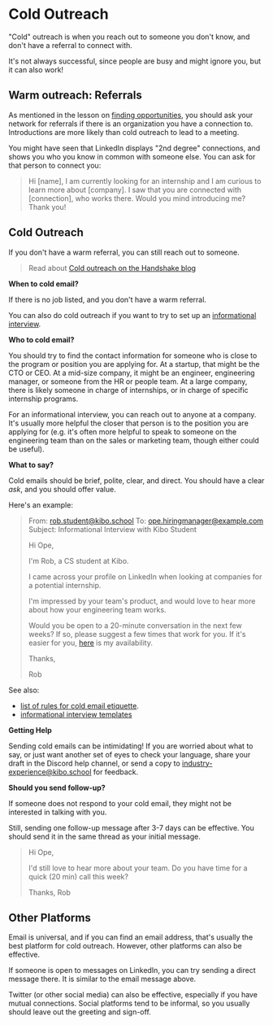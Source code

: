 # Cold Outreach

"Cold" outreach is when you reach out to someone you don't know, and don't have a referral to connect with.

It's not always successful, since people are busy and might ignore you, but it can also work!

## Warm outreach: Referrals

As mentioned in the lesson on [finding opportunities](lessons/applying/finding-opportunities.html#asking-your-network), you should ask your network for referrals if there is an organization you have a connection to. Introductions are more likely than cold outreach to lead to a meeting.

You might have seen that LinkedIn displays "2nd degree" connections, and shows you who you know in common with someone else. You can ask for that person to connect you:

> Hi [name], I am currently looking for an internship  and I am curious to learn more about [company]. I saw that you are connected with [connection], who works there. Would you mind introducing me? Thank you!

## Cold Outreach

If you don't have a warm referral, you can still reach out to someone.

> Read about [Cold outreach on the Handshake blog](https://joinhandshake.com/blog/students/cold-outreach-in-job-search/)

**When to cold email?**

If there is no job listed, and you don't have a warm referral. 

You can also do cold outreach if you want to try to set up an [informational interview](/lessons/interviews/informational-interviews.md).

**Who to cold email?**

You should try to find the contact information for someone who is close to the program or position you are applying for. At a startup, that might be the CTO or CEO. At a mid-size company, it might be an engineer, engineering manager, or someone from the HR or people team. At a large company, there is likely someone in charge of internships, or in charge of specific internship programs.

For an informational interview, you can reach out to anyone at a company. It's usually more helpful the closer that person is to the position you are applying for (e.g. it's often more helpful to speak to someone on the engineering team than on the sales or marketing team, though either could be useful).

**What to say?**

Cold emails should be brief, polite, clear, and direct. You should have a clear _ask_, and you should offer value.

Here's an example:

> From: rob.student@kibo.school
> To: ope.hiringmanager@example.com
> Subject: Informational Interview with Kibo Student
>
> Hi Ope,
> 
> I'm Rob, a CS student at Kibo. 
> 
> I came across your profile on LinkedIn when looking at companies for a potential internship.
>
> I'm impressed by your team's product, and would love to hear more about how your engineering team works.
>
> Would you be open to a 20-minute conversation in the next few weeks? If so, please suggest a few times that work for you. If it's easier for you, <a href="http://www.example.com/" target="_blank">here</a> is my availability.
>
> Thanks,
>
> Rob

See also:
- [list of rules for cold email etiquette](https://postaga.com/cold-email-etiquette-tips-and-rules/).
- [informational interview templates](https://hiddenfrontdoor.org/five-proven-informational-interview-email-templates/)

**Getting Help**

Sending cold emails can be intimidating! If you are worried about what to say, or just want another set of eyes to check your language, share your draft in the Discord help channel, or send a copy to industry-experience@kibo.school for feedback.

**Should you send follow-up?**

If someone does not respond to your cold email, they might not be interested in talking with you.

Still, sending one follow-up message after 3-7 days can be effective. You should send it in the same thread as your initial message.

> Hi Ope,
>
> I'd still love to hear more about your team. Do you have time for a quick (20 min) call this week?
>
> Thanks,
> Rob

## Other Platforms

Email is universal, and if you can find an email address, that's usually the best platform for cold outreach. However, other platforms can also be effective.

If someone is open to messages on LinkedIn, you can try sending a direct message there. It is similar to the email message above.

Twitter (or other social media) can also be effective, especially if you have mutual connections. Social platforms tend to be informal, so you usually should leave out the greeting and sign-off.
